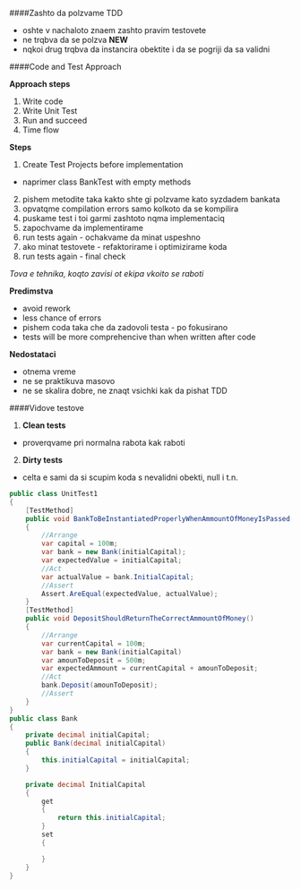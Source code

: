 ####Zashto da polzvame TDD
- oshte v nachaloto znaem zashto pravim testovete
- ne trqbva da se polzva **NEW**
- nqkoi drug trqbva da instancira obektite i da se pogriji da sa validni

####Code and Test Approach

**Approach steps**
1. Write code
2. Write Unit Test
3. Run and succeed
4. Time flow 

**Steps**

1. Create Test Projects before implementation
 - naprimer class BankTest with empty methods
2. pishem metodite taka kakto shte gi polzvame kato syzdadem bankata
3. opvatqme compilation errors samo kolkoto da se kompilira
4. puskame test i toi garmi zashtoto nqma implementaciq
5. zapochvame da implementirame
6. run tests again - ochakvame  da minat uspeshno
7. ako minat testovete - refaktorirame i optimizirame koda
8. run tests again - final check

*Tova e tehnika, koqto zavisi ot ekipa vkoito se raboti*

**Predimstva**

- avoid rework
- less chance of errors
- pishem coda taka che da zadovoli testa - po fokusirano
- tests will be more comprehencive than when written after code

**Nedostataci**
- otnema vreme
- ne se praktikuva masovo
- ne se skalira dobre, ne znaqt vsichki kak da pishat TDD

####Vidove testove
1. **Clean tests**
- proverqvame pri normalna rabota kak raboti
2. **Dirty tests**
- celta e sami da si scupim koda s nevalidni obekti, null i t.n.

```C#
public class UnitTest1
{
    [TestMethod]
    public void BankToBeInstantiatedProperlyWhenAmmountOfMoneyIsPassed()
    {
        //Arrange
        var capital = 100m;
        var bank = new Bank(initialCapital);
        var expectedValue = initialCapital;
        //Act
        var actualValue = bank.InitialCapital;
        //Assert
        Assert.AreEqual(expectedValue, actualValue);
    }
    [TestMethod]
    public void DepositShouldReturnTheCorrectAmmountOfMoney()
    {
        //Arrange
        var currentCapital = 100m;
        var bank = new Bank(initialCapital)
        var amounToDeposit = 500m;
        var expectedAmmount = currentCapital + amounToDeposit;
        //Act
        bank.Deposit(amounToDeposit);
        //Assert
    }
}
public class Bank
{
    private decimal initialCapital;
    public Bank(decimal initialCapital)
    {
        this.initialCapital = initialCapital;
    }

    private decimal InitialCapital
    {
        get
        {
            return this.initialCapital;
        }
        set
        {

        }
    }
}

```